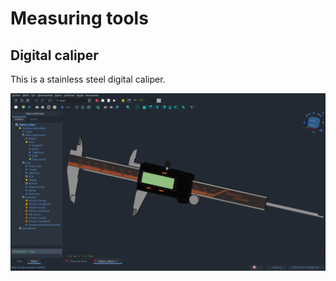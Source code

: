 # Measuring tools

## Digital caliper

This is a stainless steel digital caliper.

![Digital caliper](Digital_caliper/Digital_caliper.png)
